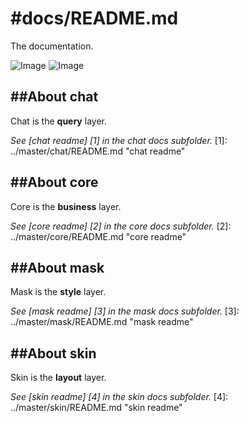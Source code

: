 #docs/README.md
==============

The documentation.

![Image](../master/images/google.jpeg?raw=true)
![Image](../master/images/File-SVG-logo.svg?raw=true)

##About chat
----------
Chat is the **query** layer.

*See [chat readme] [1] in the chat docs subfolder.*
[1]: ../master/chat/README.md "chat readme"

##About core
----------
Core is the **business** layer.

*See [core readme] [2] in the core docs subfolder.*
[2]: ../master/core/README.md "core readme"

##About mask
----------
Mask is the **style** layer. 

*See [mask readme] [3] in the mask docs subfolder.*
[3]: ../master/mask/README.md "mask readme"

##About skin
----------
Skin is the **layout** layer.

*See [skin readme] [4] in the skin docs subfolder.*
[4]: ../master/skin/README.md "skin readme"
